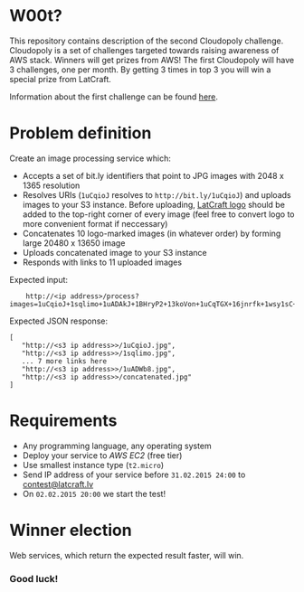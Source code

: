 W00t? 
==================

This repository contains description of the second Cloudopoly challenge. Cloudopoly is a set of challenges targeted towards raising awareness of AWS stack. Winners will get prizes from AWS! The first Cloudopoly will have 3 challenges, one per month. By getting 3 times in top 3 you will win a special prize from LatCraft.

Information about the first challenge can be found [here](https://github.com/latcraft/cloudopoly-search).

Problem definition
==================
Create an image processing service which:
- Accepts a set of bit.ly identifiers that point to JPG images with 2048 x 1365 resolution
- Resolves URIs (`1uCqioJ` resolves to `http://bit.ly/1uCqioJ`) and uploads images to your S3 instance. Before uploading, [LatCraft logo](logo.png) should be added to the top-right corner of every image (feel free to convert logo to more convenient format if neccessary)
- Concatenates 10 logo-marked images (in whatever order) by forming large 20480 x 13650 image
- Uploads concatenated image to your S3 instance
- Responds with links to 11 uploaded images

Expected input: 

        http://<ip address>/process?images=1uCqioJ+1sqlimo+1uADAkJ+1BHryP2+13koVon+1uCqTGX+16jnrfk+1wsy1sC+1wN7idN+1uADWb8

Expected JSON response:

```
[
   "http://<s3 ip address>>/1uCqioJ.jpg", 
   "http://<s3 ip address>>/1sqlimo.jpg", 
   ... 7 more links here
   "http://<s3 ip address>>/1uADWb8.jpg",    
   "http://<s3 ip address>>/concatenated.jpg"       
]
```

# Requirements

- Any programming language, any operating system
- Deploy your service to *AWS* *EC2* (free tier)
- Use smallest instance type (`t2.micro`)
- Send IP address of your service before `31.02.2015 24:00` to contest@latcraft.lv
- On `02.02.2015 20:00` we start the test! 
 
# Winner election

Web services, which return the expected result faster, will win.

### Good luck!
